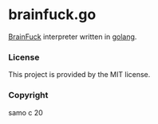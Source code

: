 # brainfuck.go


[BrainFuck](https://en.wikipedia.org/wiki/Brainfuck) interpreter written in [golang](https://github.com/golang/go).


### License

This project is provided by the MIT license.

### Copyright

samo c 20